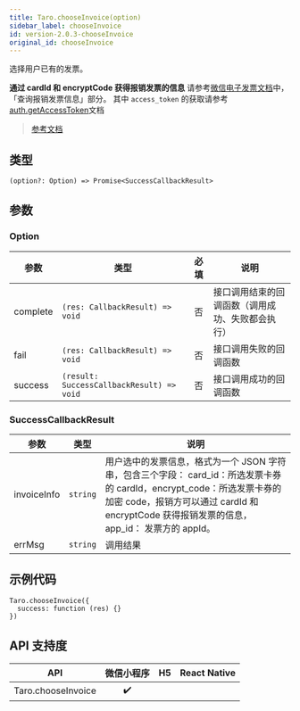 ```yaml
---
title: Taro.chooseInvoice(option)
sidebar_label: chooseInvoice
id: version-2.0.3-chooseInvoice
original_id: chooseInvoice
---
```


选择用户已有的发票。

**通过 cardId 和 encryptCode 获得报销发票的信息**
请参考[微信电子发票文档](https://mp.weixin.qq.com/wiki?t=resource/res_main&id=21517918939oae3U)中，「查询报销发票信息」部分。
其中 `access_token` 的获取请参考[auth.getAccessToken](https://developers.weixin.qq.com/miniprogram/dev/api-backend/open-api/access-token/auth.getAccessToken.html)文档

> [参考文档](https://developers.weixin.qq.com/miniprogram/dev/api/open-api/invoice/wx.chooseInvoice.html)

## 类型

```tsx
(option?: Option) => Promise<SuccessCallbackResult>
```

## 参数

### Option

| 参数 | 类型 | 必填 | 说明 |
| --- | --- | :---: | --- |
| complete | `(res: CallbackResult) => void` | 否 | 接口调用结束的回调函数（调用成功、失败都会执行） |
| fail | `(res: CallbackResult) => void` | 否 | 接口调用失败的回调函数 |
| success | `(result: SuccessCallbackResult) => void` | 否 | 接口调用成功的回调函数 |

### SuccessCallbackResult

| 参数 | 类型 | 说明 |
| --- | --- | --- |
| invoiceInfo | `string` | 用户选中的发票信息，格式为一个 JSON 字符串，包含三个字段： card_id：所选发票卡券的 cardId，encrypt_code：所选发票卡券的加密 code，报销方可以通过 cardId 和 encryptCode 获得报销发票的信息，app_id： 发票方的 appId。 |
| errMsg | `string` | 调用结果 |

## 示例代码

```tsx
Taro.chooseInvoice({
  success: function (res) {}
})
```

## API 支持度

| API | 微信小程序 | H5 | React Native |
| :---: | :---: | :---: | :---: |
| Taro.chooseInvoice | ✔️ |  |  |
